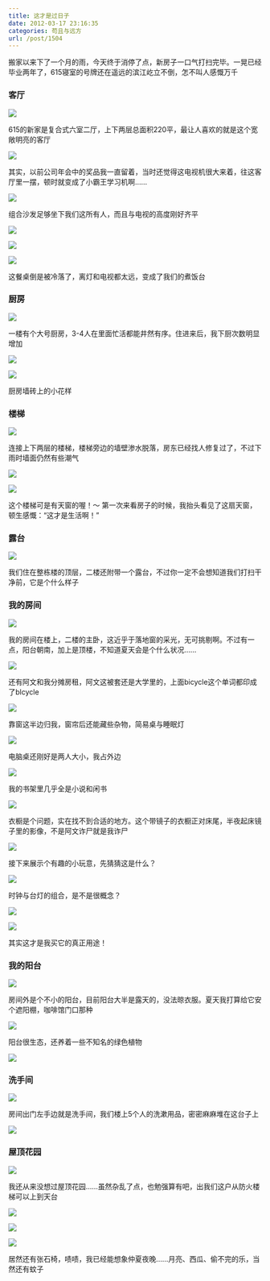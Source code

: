 ```yaml
---
title: 这才是过日子
date: 2012-03-17 23:16:35
categories: 苟且与远方
url: /post/1504
---
```


搬家以来下了一个月的雨，今天终于消停了点，新房子一口气打扫完毕。一晃已经毕业两年了，615寝室的号牌还在遥远的滨江屹立不倒，怎不叫人感慨万千

### 客厅

![](http://qiniu.colacdn.com/img/posts/2012-03/03-17/1.jpg)

615的新家是复合式六室二厅，上下两层总面积220平，最让人喜欢的就是这个宽敞明亮的客厅

![](http://qiniu.colacdn.com/img/posts/2012-03/03-17/2.jpg)

其实，以前公司年会中的奖品我一直留着，当时还觉得这电视机很大来着，往这客厅里一摆，顿时就变成了小霸王学习机啊……

![](http://qiniu.colacdn.com/img/posts/2012-03/03-17/3.jpg)

组合沙发足够坐下我们这所有人，而且与电视的高度刚好齐平

![](http://qiniu.colacdn.com/img/posts/2012-03/03-17/4.jpg)

![](http://qiniu.colacdn.com/img/posts/2012-03/03-17/5.jpg)

![](http://qiniu.colacdn.com/img/posts/2012-03/03-17/6.jpg)

这餐桌倒是被冷落了，离灯和电视都太远，变成了我们的煮饭台

### 厨房

![](http://qiniu.colacdn.com/img/posts/2012-03/03-17/7.jpg)

一楼有个大号厨房，3-4人在里面忙活都能井然有序。住进来后，我下厨次数明显增加

![](http://qiniu.colacdn.com/img/posts/2012-03/03-17/8.jpg)

![](http://qiniu.colacdn.com/img/posts/2012-03/03-17/9.jpg)

厨房墙砖上的小花样

### 楼梯

![](http://qiniu.colacdn.com/img/posts/2012-03/03-17/10.jpg)

连接上下两层的楼梯，楼梯旁边的墙壁渗水脱落，房东已经找人修复过了，不过下雨时墙面仍然有些潮气

![](http://qiniu.colacdn.com/img/posts/2012-03/03-17/11.jpg)

![](http://qiniu.colacdn.com/img/posts/2012-03/03-17/12.jpg)

这个楼梯可是有天窗的喔！～  第一次来看房子的时候，我抬头看见了这扇天窗，顿生感慨：“这才是生活啊！”

### 露台

![](http://qiniu.colacdn.com/img/posts/2012-03/03-17/13.jpg)

我们住在整栋楼的顶层，二楼还附带一个露台，不过你一定不会想知道我们打扫干净前，它是个什么样子

### 我的房间

![](http://qiniu.colacdn.com/img/posts/2012-03/03-17/14.jpg)

我的房间在楼上，二楼的主卧，这近乎于落地窗的采光，无可挑剔啊。不过有一点，阳台朝南，加上是顶楼，不知道夏天会是个什么状况……

![](http://qiniu.colacdn.com/img/posts/2012-03/03-17/15.jpg)

还有阿文和我分摊房租，阿文这被套还是大学里的，上面bicycle这个单词都印成了blcycle

![](http://qiniu.colacdn.com/img/posts/2012-03/03-17/16.jpg)

靠窗这半边归我，窗帘后还能藏些杂物，简易桌与睡眠灯

![](http://qiniu.colacdn.com/img/posts/2012-03/03-17/17.jpg)

电脑桌还刚好是两人大小，我占外边

![](http://qiniu.colacdn.com/img/posts/2012-03/03-17/18.jpg)

我的书架里几乎全是小说和闲书

![](http://qiniu.colacdn.com/img/posts/2012-03/03-17/19.jpg)

衣橱是个问题，实在找不到合适的地方。这个带镜子的衣橱正对床尾，半夜起床镜子里的影像，不是阿文诈尸就是我诈尸

![](http://qiniu.colacdn.com/img/posts/2012-03/03-17/20.jpg)

接下来展示个有趣的小玩意，先猜猜这是什么？

![](http://qiniu.colacdn.com/img/posts/2012-03/03-17/21.jpg)

时钟与台灯的组合，是不是很概念？

![](http://qiniu.colacdn.com/img/posts/2012-03/03-17/22.jpg)

![](http://qiniu.colacdn.com/img/posts/2012-03/03-17/23.jpg)

其实这才是我买它的真正用途！

### 我的阳台

![](http://qiniu.colacdn.com/img/posts/2012-03/03-17/24.jpg)

房间外是个不小的阳台，目前阳台大半是露天的，没法晾衣服。夏天我打算给它安个遮阳棚，咖啡馆门口那种

![](http://qiniu.colacdn.com/img/posts/2012-03/03-17/25.jpg)

阳台很生态，还养着一些不知名的绿色植物

![](http://qiniu.colacdn.com/img/posts/2012-03/03-17/26.jpg)

### 洗手间

![](http://qiniu.colacdn.com/img/posts/2012-03/03-17/27.jpg)

房间出门左手边就是洗手间，我们楼上5个人的洗漱用品，密密麻麻堆在这台子上

![](http://qiniu.colacdn.com/img/posts/2012-03/03-17/28.jpg)

### 屋顶花园

![](http://qiniu.colacdn.com/img/posts/2012-03/03-17/29.jpg)

我还从来没想过屋顶花园……虽然杂乱了点，也勉强算有吧，出我们这户从防火楼梯可以上到天台

![](http://qiniu.colacdn.com/img/posts/2012-03/03-17/30.jpg)

![](http://qiniu.colacdn.com/img/posts/2012-03/03-17/31.jpg)

![](http://qiniu.colacdn.com/img/posts/2012-03/03-17/32.jpg)

居然还有张石椅，啧啧，我已经能想象仲夏夜晚……月亮、西瓜、偷不完的乐，当然还有蚊子